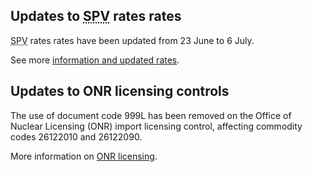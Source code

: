 ## Updates to <abbr title="Simplified Procedure Value">SPV</abbr> rates rates

<abbr title="Simplified Procedure Value">SPV</abbr> rates rates have been updated from 23 June to 6 July.

See more [information and updated rates](https://www.trade-tariff.service.gov.uk/simplified_procedure_value).


## Updates to ONR licensing controls

The use of document code 999L has been removed on the Office of Nuclear Licensing (ONR) import licensing control, affecting commodity codes 26122010 and 26122090.

More information on [ONR licensing](https://www.onr.org.uk/licensing.htm).

